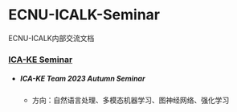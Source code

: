 # ECNU-ICALK-Seminar
ECNU-ICALK内部交流文档

### [ICA-KE Seminar](./ICA-KE/)
 * ##### ICA-KE Team 2023 Autumn Seminar
   * 方向：自然语言处理、多模态机器学习、图神经网络、强化学习
